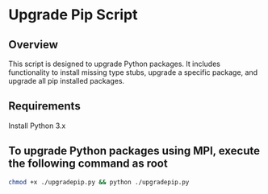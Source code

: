 # Upgrade Pip Script

## Overview

This script is designed to upgrade Python packages. It includes functionality to install missing type stubs, upgrade a specific package, and upgrade all pip installed packages.

## Requirements

Install Python 3.x

## To upgrade Python packages using MPI, execute the following command as root

   ```bash
   chmod +x ./upgradepip.py && python ./upgradepip.py
   ```
